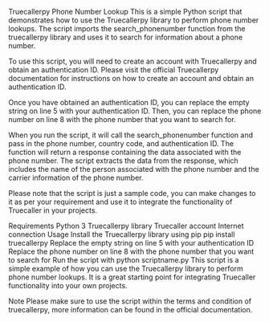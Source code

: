 Truecallerpy Phone Number Lookup
This is a simple Python script that demonstrates how to use the Truecallerpy library to perform phone number lookups. The script imports the search_phonenumber function from the truecallerpy library and uses it to search for information about a phone number.

To use this script, you will need to create an account with Truecallerpy and obtain an authentication ID. Please visit the official Truecallerpy documentation for instructions on how to create an account and obtain an authentication ID.

Once you have obtained an authentication ID, you can replace the empty string on line 5 with your authentication ID. Then, you can replace the phone number on line 8 with the phone number that you want to search for.

When you run the script, it will call the search_phonenumber function and pass in the phone number, country code, and authentication ID. The function will return a response containing the data associated with the phone number. The script extracts the data from the response, which includes the name of the person associated with the phone number and the carrier information of the phone number.

Please note that the script is just a sample code, you can make changes to it as per your requirement and use it to integrate the functionality of Truecaller in your projects.

Requirements
Python 3
Truecallerpy library
Truecaller account
Internet connection
Usage
Install the Truecallerpy library using pip pip install truecallerpy
Replace the empty string on line 5 with your authentication ID
Replace the phone number on line 8 with the phone number that you want to search for
Run the script with python scriptname.py
This script is a simple example of how you can use the Truecallerpy library to perform phone number lookups. It is a great starting point for integrating Truecaller functionality into your own projects.

Note
Please make sure to use the script within the terms and condition of truecallerpy, more information can be found in the official documentation.
